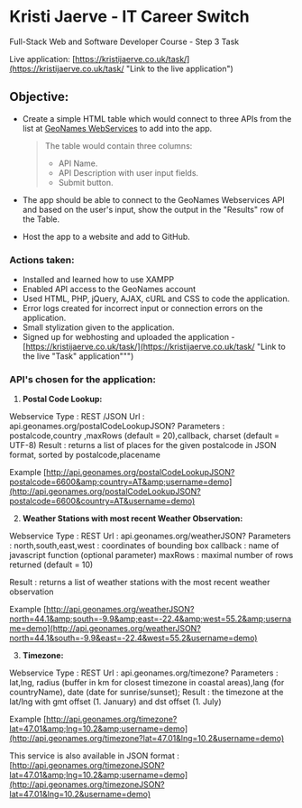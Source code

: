 # Kristi Jaerve - IT Career Switch

Full-Stack Web and Software Developer Course - Step 3 Task

Live application: [https://kristijaerve.co.uk/task/](https://kristijaerve.co.uk/task/ "Link to the live application")

## Objective:

* Create a simple HTML table which would connect to three APIs from the list at [GeoNames WebServices](https://www.geonames.org/export/ws-overview.html) to add into the app.

  > The table would contain three columns:
  >
  > * API Name.
  > * API Description with user input fields.
  > * Submit button.
  >
* The app should be able to connect to the GeoNames Webservices API and based on the user's input, show the output in the "Results" row of the Table.
* Host the app to a website and add to GitHub.

### Actions taken:

* Installed and learned how to use XAMPP
* Enabled API access to the GeoNames account
* Used HTML, PHP,  jQuery, AJAX, cURL and CSS to code the application.
* Error logs created for incorrect input or connection errors on the application.
* Small stylization given to the application.
* Signed up for webhosting and uploaded the application - [https://kristijaerve.co.uk/task/](https://kristijaerve.co.uk/task/ "Link to the live &quot;Task&quot; application&quot;&quot;")

### API's chosen for the application:

1. **Postal Code Lookup:**

Webservice Type : REST /JSON
Url : api.geonames.org/postalCodeLookupJSON?
Parameters : postalcode,country ,maxRows (default = 20),callback, charset (default = UTF-8)
Result : returns a list of places for the given postalcode in JSON format, sorted by postalcode,placename

Example [http://api.geonames.org/postalCodeLookupJSON?postalcode=6600&amp;country=AT&amp;username=demo](http://api.geonames.org/postalCodeLookupJSON?postalcode=6600&country=AT&username=demo)

2. **Weather Stations with most recent Weather Observation:**

Webservice Type : REST
Url : api.geonames.org/weatherJSON?
Parameters :
north,south,east,west : coordinates of bounding box
callback : name of javascript function (optional parameter)
maxRows : maximal number of rows returned (default = 10)

Result : returns a list of weather stations with the most recent weather observation

Example [http://api.geonames.org/weatherJSON?north=44.1&amp;south=-9.9&amp;east=-22.4&amp;west=55.2&amp;username=demo](http://api.geonames.org/weatherJSON?north=44.1&south=-9.9&east=-22.4&west=55.2&username=demo)

3. **Timezone:**

Webservice Type : REST
Url : api.geonames.org/timezone?
Parameters : lat,lng, radius (buffer in km for closest timezone in coastal areas),lang (for countryName), date (date for sunrise/sunset);
Result : the timezone at the lat/lng with gmt offset (1. January) and dst offset (1. July)

Example [http://api.geonames.org/timezone?lat=47.01&amp;lng=10.2&amp;username=demo](http://api.geonames.org/timezone?lat=47.01&lng=10.2&username=demo)

This service is also available in JSON format : [http://api.geonames.org/timezoneJSON?lat=47.01&amp;lng=10.2&amp;username=demo](http://api.geonames.org/timezoneJSON?lat=47.01&lng=10.2&username=demo)
